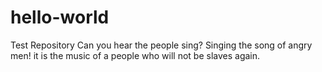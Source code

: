 # hello-world
Test Repository
Can you hear the people sing? Singing the song of angry men!
it is the music of a people who will not be slaves again.

